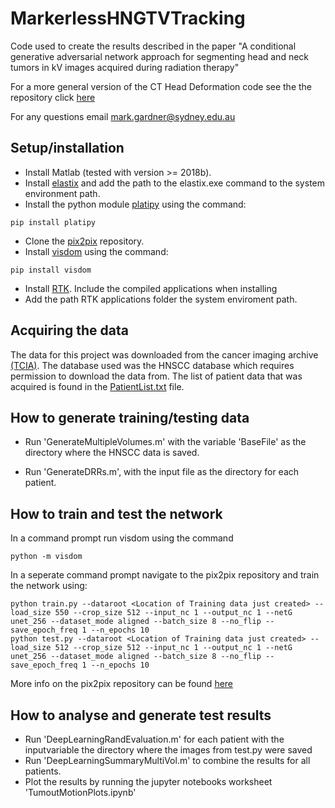 # MarkerlessHNGTVTracking
Code used to create the results described in the paper "A conditional generative adversarial network approach for segmenting head and neck tumors in kV images acquired during radiation therapy"

For a more general version of the CT Head Deformation code see the the repository click [here](https://github.com/ACRF-Image-X-Institute/CTHeadDeformation) 

For any questions email mark.gardner@sydney.edu.au

## Setup/installation

- Install Matlab (tested with version >= 2018b).
- Install [elastix](https://elastix.lumc.nl/index.php) and add the path to the elastix.exe command to the system environment path.
- Install the python module [platipy](https://pyplati.github.io/platipy/) using the command:
```
pip install platipy
```
- Clone the [pix2pix](https://github.com/junyanz/pytorch-CycleGAN-and-pix2pix) repository.
- Install [visdom](https://github.com/fossasia/visdom) using the command:
```
pip install visdom
```
- Install [RTK](https://github.com/SimonRit/RTK). Include the compiled applications when installing
- Add the path RTK applications folder the system enviroment path. 

## Acquiring the data
The data for this project was downloaded from the cancer imaging archive [(TCIA)](https://www.cancerimagingarchive.net/). The database used was the HNSCC database which requires permission to download the data from. The list of patient data that was acquired is found in the [PatientList.txt](https://github.com/ACRF-Image-X-Institute/MarkerlessHNGTVTracking/PatientList.txt) file.

## How to generate training/testing data

- Run 'GenerateMultipleVolumes.m' with the variable 'BaseFile' as the directory where the HNSCC data is saved. 

- Run 'GenerateDRRs.m', with the input file as the directory for each patient. 

## How to train and test the network

In a command prompt run visdom using the command 
```
python -m visdom
```

In a seperate command prompt navigate to the pix2pix repository and train the network using:

```
python train.py --dataroot <Location of Training data just created> --load_size 550 --crop_size 512 --input_nc 1 --output_nc 1 --netG unet_256 --dataset_mode aligned --batch_size 8 --no_flip --save_epoch_freq 1 --n_epochs 10
python test.py --dataroot <Location of Training data just created> --load_size 512 --crop_size 512 --input_nc 1 --output_nc 1 --netG unet_256 --dataset_mode aligned --batch_size 8 --no_flip --save_epoch_freq 1 --n_epochs 10
```
More info on the pix2pix repository can be found [here](https://github.com/junyanz/pytorch-CycleGAN-and-pix2pix)

## How to analyse and generate test results

- Run 'DeepLearningRandEvaluation.m' for each patient with the inputvariable the directory where the images from test.py were saved
- Run 'DeepLearningSummaryMultiVol.m' to combine the results for all patients. 
- Plot the results by running the jupyter notebooks worksheet 'TumoutMotionPlots.ipynb'
